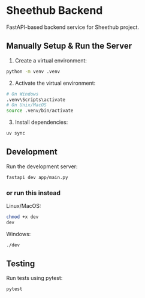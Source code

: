 # Sheethub Backend

FastAPI-based backend service for Sheethub project.

## Manually Setup & Run the Server

1. Create a virtual environment:

```bash
python -m venv .venv
```

2. Activate the virtual environment:

```bash
# On Windows
.venv\Scripts\activate
# On Unix/MacOS
source .venv/bin/activate
```

3. Install dependencies:

```bash
uv sync
```

## Development

Run the development server:

```bash
fastapi dev app/main.py
```

### or run this instead

Linux/MacOS:

```bash
chmod +x dev
dev
```

Windows:

```bash
./dev
```

## Testing

Run tests using pytest:

```bash
pytest
```
